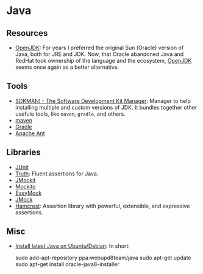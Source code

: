 Java
====

Resources
---------

 - [OpenJDK][openjdk]:
   For years I preferred the original Sun (Oracle) version of Java,
   both for JRE and JDK.  Now, that Oracle abandoned Java and RedHat
   took ownership of the language and the ecosystem, [OpenJDK][openjdk]
   seems once again as a better alternative.


Tools
-----

 - [SDKMAN! - The Software Development Kit Manager](https://sdkman.io/):
   Manager to help installing multiple and custom versions of JDK.
   It bundles together other usefule tools, like `maven`, `gradle`, and others.
 - [maven](https://maven.apache.org/)
 - [Gradle](https://gradle.org/)
 - [Apache Ant](http://ant.apache.org/)


Libraries
---------

 - [JUnit](http://junit.org/)
 - [Truth](http://google.github.io/truth/):
   Fluent assertions for Java.
 - [JMockit](http://jmockit.org/)
 - [Mockito](http://site.mockito.org/)
 - [EasyMock](http://www.easymock.org/)
 - [JMock](http://jmock.org/)
 - [Hamcrest](http://hamcrest.org/):
   Assertion library with powerful, extensible, and expressive assertions.


Misc
----

 - [Install latest Java on Ubuntu/Debian][java-ppa]:
   In short:
   
   sudo add-apt-repository ppa:webupd8team/java
   sudo apt-get update
   sudo apt-get install oracle-java8-installer


[openjdk]:	https://openjdk.java.net/
[java-ppa]:	http://www.webupd8.org/2012/09/install-oracle-java-8-in-ubuntu-via-ppa.html
